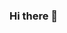 ### Hi there 👋

<!--
**rahmanwolied/rahmanwolied** is a ✨ _special_ ✨ repository because its `README.md` (this file) appears on your GitHub profile.

Here are some ideas to get you started:

🌱 I’m currently learning Fullstack Web Development
🔭 And working on a fullstack crypto trading app
📫 Reach me at mosheur.r.wolied@gmail.com

[![GitHub Streak](https://github-readme-streak-stats.herokuapp.com?user=rahmanwolied&theme=dark&hide_border=true)](https://git.io/streak-stats)
